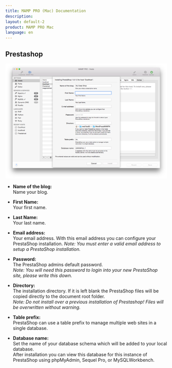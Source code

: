 ```yaml
---
title: MAMP PRO (Mac) Documentation
description: 
layout: default-2
product: MAMP PRO Mac
language: en
---
```


## Prestashop



![MAMP](PrestaShop.png)

*  **Name of the blog:**  
   Name your blog.

*  **First Name:**  
   Your first name.

*  **Last Name:**  
   Your last name.

*  **Email address:**  
   Your email address. With this email address you can configure your PrestaShop installation. 
   *Note: You must enter a valid email address to setup a PrestaShop installation.*

*  **Password:**  
   The PrestaShop admins default password.  
   *Note: You will need this password to login into your new PrestaShop site, please write this down.*

*  **Directory:**  
   The installation directory. If it is left blank the PrestaShop files will be copied directly to the document root folder.  
   *Note: Do not install over a previous installation of Prestashop! Files will be overwritten without warning.*  

*  **Table prefix:**  
   PrestaShop can use a table prefix to manage multiple web sites in a single database.  

*  **Database name:**  
   Set the name of your database schema which will be added to your local database.  
   After installation you can view this database for this instance of PrestaShop using phpMyAdmin, Sequel Pro, or           MySQLWorkbench. 


